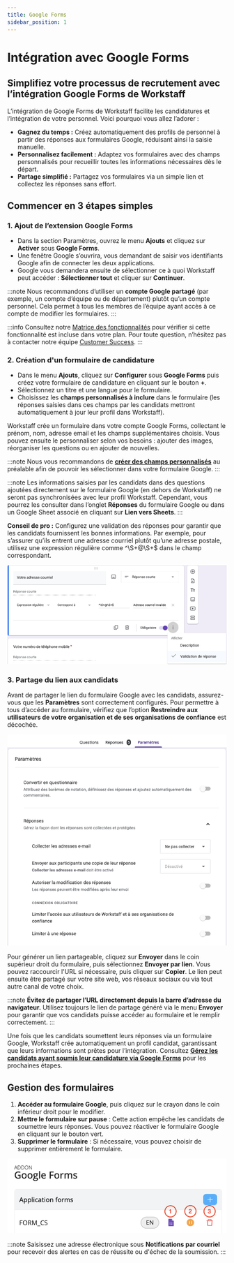 ```yaml
---
title: Google Forms
sidebar_position: 1
---
```


# Intégration avec Google Forms

## Simplifiez votre processus de recrutement avec l’intégration Google Forms de Workstaff

L’intégration de Google Forms de Workstaff facilite les candidatures et l’intégration de votre personnel. Voici pourquoi vous allez l’adorer :
- **Gagnez du temps :** Créez automatiquement des profils de personnel à partir des réponses aux formulaires Google, réduisant ainsi la saisie manuelle.
- **Personnalisez facilement :** Adaptez vos formulaires avec des champs personnalisés pour recueillir toutes les informations nécessaires dès le départ.
- **Partage simplifié :** Partagez vos formulaires via un simple lien et collectez les réponses sans effort.

## Commencer en 3 étapes simples

### 1. Ajout de l’extension Google Forms

- Dans la section Paramètres, ouvrez le menu **Ajouts** et cliquez sur **Activer** sous **Google Forms**.
- Une fenêtre Google s’ouvrira, vous demandant de saisir vos identifiants Google afin de connecter les deux applications.
- Google vous demandera ensuite de sélectionner ce à quoi Workstaff peut accéder : **Sélectionner tout** et cliquer sur **Continuer**.

:::note
Nous recommandons d’utiliser un **compte Google partagé** (par exemple, un compte d’équipe ou de département) plutôt qu’un compte personnel. Cela permet à tous les membres de l’équipe ayant accès à ce compte de modifier les formulaires.
:::

:::info
Consultez notre [Matrice des fonctionnalités](../features-matrix.md) pour vérifier si cette fonctionnalité est incluse dans votre plan. Pour toute question, n’hésitez pas à contacter notre équipe [Customer Success](mailto:customer.success@workstaff.app).
:::

### 2. Création d'un formulaire de candidature

- Dans le menu **Ajouts**, cliquez sur **Configurer** sous **Google Forms** puis créez votre formulaire de candidature en cliquant sur le bouton **+**. 
- Sélectionnez un titre et une langue pour le formulaire.
- Choisissez les **champs personnalisés à inclure** dans le formulaire (les réponses saisies dans ces champs par les candidats mettront automatiquement à jour leur profil dans Workstaff).

Workstaff crée un formulaire dans votre compte Google Forms, collectant le prénom, nom, adresse email et les champs supplémentaires choisis. Vous pouvez ensuite le personnaliser selon vos besoins : ajouter des images, réorganiser les questions ou en ajouter de nouvelles.

:::note
Nous vous recommandons de **[créer des champs personnalisés](../staff/organizing.md#champs-personnalisés)** au préalable afin de pouvoir les sélectionner dans votre formulaire Google.
:::

:::note
Les informations saisies par les candidats dans des questions ajoutées directement sur le formulaire Google (en dehors de Workstaff) ne seront pas synchronisées avec leur profil Workstaff.  Cependant, vous pourrez les consulter dans l’onglet **Réponses** du formulaire Google ou dans un Google Sheet associé en cliquant sur **Lien vers Sheets**. 
:::

**Conseil de pro :** Configurez une validation des réponses pour garantir que les candidats fournissent les bonnes informations. Par exemple, pour s’assurer qu’ils entrent une adresse courriel plutôt qu’une adresse postale, utilisez une expression régulière comme ^\S+@\S+$ dans le champ correspondant.

![Validation de réponse](Images/validation-reponse.png)

### 3. Partage du lien aux candidats

Avant de partager le lien du formulaire Google avec les candidats, assurez-vous que les **Paramètres** sont correctement configurés. Pour permettre à tous d’accéder au formulaire, vérifiez que l’option **Restreindre aux utilisateurs de votre organisation et de ses organisations de confiance** est décochée.

![Paramètres du formulaire](Images/form-parametres.png)

Pour générer un lien partageable, cliquez sur **Envoyer** dans le coin supérieur droit du formulaire, puis sélectionnez **Envoyer par lien**. Vous pouvez raccourcir l'URL si nécessaire, puis cliquer sur **Copier**. Le lien peut ensuite être partagé sur votre site web, vos réseaux sociaux ou via tout autre canal de votre choix.

:::note
**Évitez de partager l’URL directement depuis la barre d’adresse du navigateur.** Utilisez toujours le lien de partage généré via le menu **Envoyer** pour garantir que vos candidats puisse accéder au formulaire et le remplir correctement.
:::

Une fois que les candidats soumettent leurs réponses via un formulaire Google, Workstaff crée automatiquement un profil candidat, garantissant que leurs informations sont prêtes pour l’intégration. Consultez **[Gérez les candidats ayant soumis leur candidature via Google Forms](../staff/staff-onboarding.md#gérez-les-candidats-ayant-soumis-leur-candidature-via-google-forms)** pour les prochaines étapes.

## Gestion des formulaires

1. **Accéder au formulaire Google**, puis cliquez sur le crayon dans le coin inférieur droit pour le modifier. 
2. **Mettre le formulaire sur pause** : Cette action empêche les candidats de soumettre leurs réponses. Vous pouvez réactiver le formulaire Google en cliquant sur le bouton vert.
3. **Supprimer le formulaire** : Si nécessaire, vous pouvez choisir de supprimer entièrement le formulaire.

![Configuration Google Forms Addon](Images/google-forms.png)

:::note
Saisissez une adresse électronique sous **Notifications par courriel** pour recevoir des alertes en cas de réussite ou d'échec de la soumission.
:::